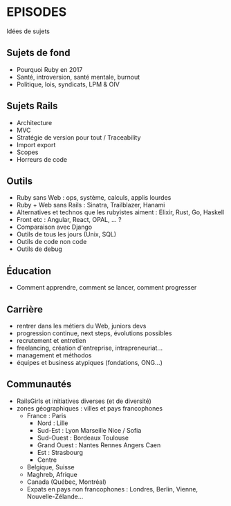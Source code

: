 # EPISODES
Idées de sujets

## Sujets de fond
* Pourquoi Ruby en 2017
* Santé, introversion, santé mentale, burnout
* Politique, lois, syndicats, LPM & OIV

## Sujets Rails
* Architecture
* MVC
* Stratégie de version pour tout / Traceability
* Import export
* Scopes
* Horreurs de code

## Outils
* Ruby sans Web : ops, système, calculs, applis lourdes
* Ruby + Web sans Rails : Sinatra, Trailblazer, Hanami
* Alternatives et technos que les rubyistes aiment : Elixir, Rust, Go, Haskell
* Front etc : Angular, React, OPAL, ... ?
* Comparaison avec Django
* Outils de tous les jours (Unix, SQL)
* Outils de code non code
* Outils de debug

## Éducation
* Comment apprendre, comment se lancer, comment progresser

## Carrière
* rentrer dans les métiers du Web, juniors devs
* progression continue, next steps, évolutions possibles
* recrutement et entretien
* freelancing, création d'entreprise, intrapreneuriat...
* management et méthodos
* équipes et business atypiques (fondations, ONG...)

## Communautés
* RailsGirls et initiatives diverses (et de diversité)
* zones géographiques : villes et pays francophones
  - France : Paris
    * Nord : Lille
    * Sud-Est : Lyon Marseille Nice / Sofia
    * Sud-Ouest : Bordeaux Toulouse
    * Grand Ouest : Nantes Rennes Angers Caen
    * Est : Strasbourg
    * Centre
  - Belgique, Suisse
  - Maghreb, Afrique
  - Canada (Québec, Montréal)
  - Expats en pays non francophones : Londres, Berlin, Vienne, Nouvelle-Zélande...


